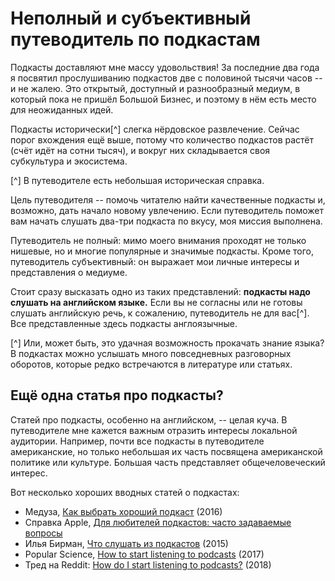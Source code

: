 # Неполный и субъективный путеводитель по подкастам

Подкасты доставляют мне массу удовольствия! За последние два года я посвятил прослушиванию подкастов две с половиной тысячи часов -- и не жалею. Это открытый, доступный и разнообразный медиум, в который пока не пришёл Большой Бизнес, и поэтому в нём есть место для неожиданных идей.

Подкасты исторически[^] слегка нёрдовское развлечение. Сейчас порог вхождения ещё выше, потому что количество подкастов растёт (счёт идёт на сотни тысяч), и вокруг них складывается своя субкультура и экосистема.

[^] В путеводителе есть небольшая историческая справка.

Цель путеводителя -- помочь читателю найти качественные подкасты и, возможно, дать начало новому увлечению. Если путеводитель поможет вам начать слушать два-три подкаста по вкусу, моя миссия выполнена.

Путеводитель не полный: мимо моего внимания проходят не только нишевые, но и многие популярные и значимые подкасты. Кроме того, путеводитель субъективный: он выражает мои личные интересы и представления о медиуме.

Стоит сразу высказать одно из таких представлений: **подкасты надо слушать на английском языке.** Если вы не согласны или не готовы слушать английскую речь, к сожалению, путеводитель не для вас[^]. Все представленные здесь подкасты англоязычные.

[^] Или, может быть, это удачная возможность прокачать знание языка? В подкастах можно услышать много повседневных разговорных оборотов, которые редко встречаются в литературе или статьях.


## Ещё одна статья про подкасты?

Статей про подкасты, особенно на английском, -- целая куча. В путеводителе мне кажется важным отразить интересы локальной аудитории. Например, почти все подкасты в путеводителе американские, но только небольшая их часть посвящена американской политике или культуре. Большая часть представляет общечеловеческий интерес.

Вот несколько хороших вводных статей о подкастах:

- Медуза, [Как выбрать хороший подкаст](https://meduza.io/cards/kak-vybrat-horoshiy-podkast) (2016)
- Справка Apple, [Для любителей подкастов: часто задаваемые вопросы](https://www.apple.com/ru/itunes/podcasts/fanfaq.html)
- Илья Бирман, [Что слушать из подкастов](https://ilyabirman.ru/meanwhile/all/chto-poslushat-iz-podkastov/) (2015)
- Popular Science, [How to start listening to podcasts](https://www.popsci.com/podcasts-start-listening) (2017)
- Тред на Reddit: [How do I start listening to podcasts?](https://www.reddit.com/r/NoStupidQuestions/comments/6rs3ye/how_do_i_start_listening_to_podcasts/) (2018)
